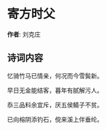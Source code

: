 # 寄方时父

**作者**: 刘克庄

## 诗词内容

忆骑竹马已情亲，何况而今雪鬓新。

早日无金能结客，暮年有腻解污人。

忝三品料余宜斥，厌五侯鲭子不贫。

已向榕阴添钓石，傥来溪上伴垂纶。

